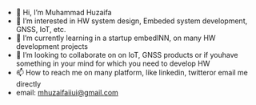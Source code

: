 - 👋 Hi, I’m Muhammad Huzaifa
- 👀 I’m interested in HW system design, Embeded system development, GNSS, IoT, etc.
- 🌱 I’m currently learning in a startup embedINN, on many HW development projects
- 💞️ I’m looking to collaborate on  on IoT, GNSS products or if youhave something in your mind for which you need to develop HW
- 📫 How to reach me on many platform, like linkedin, twitteror email me directly
- email:  mhuzaifaiiui@gmail.com

<!---
Huzaifa639/Huzaifa639 is a ✨ special ✨ repository because its `README.md` (this file) appears on your GitHub profile.
You can click the Preview link to take a look at your changes.
--->
